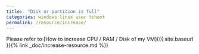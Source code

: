 ```yaml
---
title:  "Disk or partition is full"
categories: windows linux user tshoot
permalink: /resource/increase/
---
```


Please refer to [How to increase CPU / RAM / Disk of my VM]({{ site.baseurl }}{% link _doc/increase-resource.md %})
